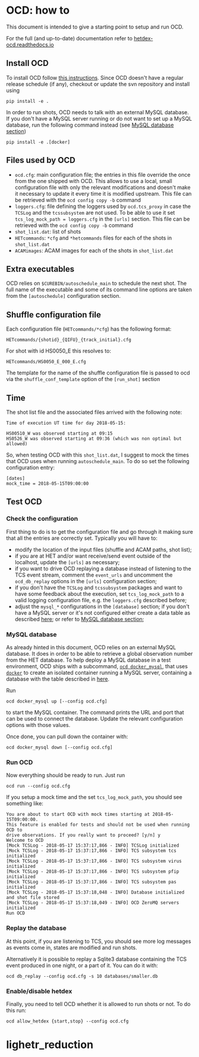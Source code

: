 # OCD: how to

This document is intended to give a starting point to setup and run OCD.

For the full (and up-to-date) documentation refer to
[hetdex-ocd.readthedocs.io](https://hetdex-ocd.readthedocs.io)

## Install OCD

To install OCD follow [this
instructions](https://ocd.readthedocs.io/en/latest/install.html#from-local-ocd-copy).
Since OCD doesn't have a regular release schedule (if any), checkout or update
the svn repository and install using 

    pip install -e .

In order to run shots, OCD needs to talk with an external MySQL database. If you
don't have a MySQL server running or do not want to set up a MySQL database, run
the following command instead (see [MySQL database section](#MySQL-database))

    pip install -e .[docker]

## Files used by OCD

* ``ocd.cfg``: main configuration file; the entries in this file override
  the once from the one shipped with OCD. This allows to use a local, small
  configuration file with only the relevant modifications and doesn't make it
  necessary to update it every time it is modified upstream.
  This file can be retrieved with the ``ocd config copy -b`` command
* ``loggers.cfg``: file defining the loggers used by ``ocd.tcs_proxy`` in case
  the ``TCSLog`` and the ``tcssubsystem`` are not used. To be able to use it set
  ``tcs_log_mock_path = loggers.cfg`` in the ``[urls]`` section.
  This file can be retrieved with the ``ocd config copy -b`` command
* ``shot_list.dat``: list of shots
* ``HETcommands``: ``*cfg`` and ``*hetcommands`` files for each of the shots in
  ``shot_list.dat``
* ``ACAMimages``: ACAM images for each of the shots in ``shot_list.dat``

## Extra executables

OCD relies on ``$CUREBIN/autoschedule_main`` to schedule the next shot.
The full name of the executable and some of its command line options are taken
from the ``[autoschedule]`` configuration section.

## Shuffle configuration file

Each configuration file (``HETcommands/*cfg``) has the following format:

    HETcommands/{shotid}_{QIFU}_{track_initial}.cfg

For shot with id HS0050_E this resolves to:

    HETcommands/HS0050_E_000_E.cfg

The template for the name of the shuffle configuration file is passed to ocd via
the ``shuffle_conf_template`` option of the ``[run_shot]`` section

## Time

The shot list file and the associated files arrived with the following note:

    Time of execution UT time for day 2018-05-15:

    HS00510_W was observed starting at 09:15
    HS0526_W was observed starting at 09:36 (which was non optimal but allowed)

So, when testing OCD with this ``shot_list.dat``, I suggest to mock the times
that OCD uses when running ``autoschedule_main``. To do so set the following
configuration entry:

    [dates]
    mock_time = 2018-05-15T09:00:00
 
## Test OCD

### Check the configuration

First thing to do is to get the configuration file and go through it making sure
that all the entries are correctly set. Typically you will have to:

* modify the location of the input files (shuffle and ACAM paths, shot list);
* if you are at HET and/or want receive/send event outside of the localhost,
  update the ``[urls]`` as necessary;
* if you want to drive OCD replaying a database instead of listening to the TCS
  event stream, comment the ``event_urls`` and uncomment the ``ocd_db_replay``
  options in the ``[urls]`` configuration section;
* if you don't have the ``TCSLog`` and ``tcssubsystem`` packages and want to
  have some feedback about the execution, set ``tcs_log_mock_path`` to a valid
  logging configuration file, e.g. the ``loggers.cfg`` described before;
* adjust the ``mysql_*`` configurations in the ``[database]`` section; if you
  don't have a MySQL server or it's not configured either create a data table as
  described
  [here](https://hetdex-ocd.readthedocs.io/en/latest/ocd_notes.html#mysql-note);
  or refer to [MySQL database section](#MySQL-database);

### MySQL database

As already hinted in this document, OCD relies on an external MySQL database. It
does in order to be able to retrieve a global observation number from the HET
database. To help deploy a MySQL database in a test environment, OCD ships with
a subcommand, [``ocd
docker_mysql``](https://hetdex-ocd.readthedocs.io/en/latest/ocd_executables.html#ocd-docker-mysql),
that uses [``docker``](https://www.docker.com) to create an
isolated container running a MySQL server, containing a database with the table
described in
[here](https://hetdex-ocd.readthedocs.io/en/latest/ocd_notes.html#mysql-note).

Run

    ocd docker_mysql up [--config ocd.cfg]

to start the MySQL container. The command prints the URL and port that can be
used to connect the database. Update the relevant configuration options with
those values.

Once done, you can pull down the container with:

    ocd docker_mysql down [--config ocd.cfg]


### Run OCD

Now everything should be ready to run. Just run 

    ocd run --config ocd.cfg

If you setup a mock time and the set ``tcs_log_mock_path``, you should see
something like:

    You are about to start OCD with mock times starting at 2018-05-15T09:00:00.
    This feature is enabled for tests and should not be used when running OCD to
    drive observations. If you really want to proceed? [y/n] y
    Welcome to OCD
    [Mock TCSLog - 2018-05-17 15:37:17,866 - INFO] TCSLog initialized
    [Mock TCSLog - 2018-05-17 15:37:17,866 - INFO] TCS subsystem tcs initialized
    [Mock TCSLog - 2018-05-17 15:37:17,866 - INFO] TCS subsystem virus initialized
    [Mock TCSLog - 2018-05-17 15:37:17,866 - INFO] TCS subsystem pfip initialized
    [Mock TCSLog - 2018-05-17 15:37:17,866 - INFO] TCS subsystem pas initialized
    [Mock TCSLog - 2018-05-17 15:37:18,048 - INFO] Database initialized and shot file stored
    [Mock TCSLog - 2018-05-17 15:37:18,049 - INFO] OCD ZeroMQ servers initialized
    Run OCD

### Replay the database

At this point, if you are listening to TCS, you should see more log messages as
events come in, states are modified and run shots.

Alternatively it is possible to replay a Sqlite3 database containing the TCS
event produced in one night, or a part of it. You can do it with:

    ocd db_replay --config ocd.cfg -s 10 databases/smaller.db

### Enable/disable hetdex

Finally, you need to tell OCD whether it is allowed to run shots or not. To do
this run:

    ocd allow_hetdex {start,stop} --config ocd.cfg

# lighetr_reduction
